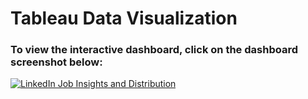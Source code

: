 # Tableau Data Visualization

### To view the interactive dashboard, click on the dashboard screenshot below:

[![LinkedIn Job Insights and Distribution](https://public.tableau.com/static/images/Bo/Book1_17096674149030/Dashboard1/1.png)](https://public.tableau.com/app/profile/mathoverse.100/viz/Book1_17096674149030/Dashboard1)
